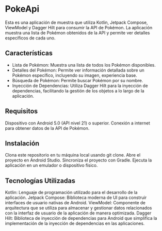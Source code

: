# PokeApi

Esta es una aplicación de muestra que utiliza Kotlin, Jetpack Compose, ViewModel y Dagger Hilt para consumir la API de Pokémon. La aplicación muestra una lista de Pokémon obtenidos de la API y permite ver detalles específicos de cada uno.

## Características
* Lista de Pokémon: Muestra una lista de todos los Pokémon disponibles.
* Detalles del Pokémon: Permite ver información detallada sobre un Pokémon específico, incluyendo su imagen, experiencia base.
* Búsqueda de Pokémon: Permite buscar Pokémon por su nombre.
* Inyección de Dependencias: Utiliza Dagger Hilt para la inyección de dependencias, facilitando la gestión de los objetos a lo largo de la aplicación.

## Requisitos
Dispositivo con Android 5.0 (API nivel 21) o superior.
Conexión a internet para obtener datos de la API de Pokémon.

## Instalación
Clona este repositorio en tu máquina local usando git clone.
Abre el proyecto en Android Studio.
Sincroniza el proyecto con Gradle.
Ejecuta la aplicación en un emulador o dispositivo físico.

## Tecnologías Utilizadas
Kotlin: Lenguaje de programación utilizado para el desarrollo de la aplicación.
Jetpack Compose: Biblioteca moderna de UI para construir interfaces de usuario nativas de Android.
ViewModel: Componente de arquitectura que se utiliza para almacenar y gestionar datos relacionados con la interfaz de usuario de la aplicación de manera optimizada.
Dagger Hilt: Biblioteca de inyección de dependencias para Android que simplifica la implementación de la inyección de dependencias en las aplicaciones.


